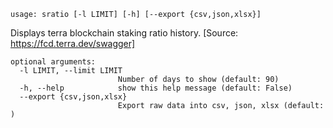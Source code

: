 ```
usage: sratio [-l LIMIT] [-h] [--export {csv,json,xlsx}]
```
Displays terra blockchain staking ratio history. [Source: https://fcd.terra.dev/swagger]
```
optional arguments:
  -l LIMIT, --limit LIMIT
                        Number of days to show (default: 90)
  -h, --help            show this help message (default: False)
  --export {csv,json,xlsx}
                        Export raw data into csv, json, xlsx (default: )
```